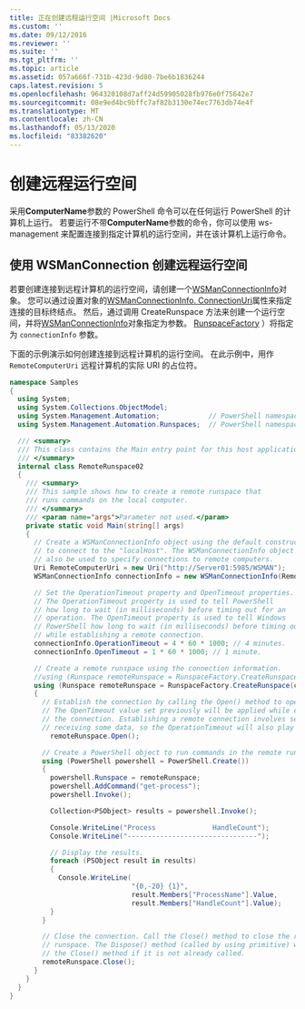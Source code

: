 ```yaml
---
title: 正在创建远程运行空间 |Microsoft Docs
ms.custom: ''
ms.date: 09/12/2016
ms.reviewer: ''
ms.suite: ''
ms.tgt_pltfrm: ''
ms.topic: article
ms.assetid: 057a666f-731b-423d-9d80-7be6b1836244
caps.latest.revision: 5
ms.openlocfilehash: 964320108d7aff24d59905028fb976e0f75642e7
ms.sourcegitcommit: 08e9ed4bc9bffc7af82b3130e74ec7763db74e4f
ms.translationtype: MT
ms.contentlocale: zh-CN
ms.lasthandoff: 05/13/2020
ms.locfileid: "83382620"
---
```

# <a name="creating-remote-runspaces"></a>创建远程运行空间

采用**ComputerName**参数的 PowerShell 命令可以在任何运行 PowerShell 的计算机上运行。 若要运行不带**ComputerName**参数的命令，你可以使用 ws-management 来配置连接到指定计算机的运行空间，并在该计算机上运行命令。

## <a name="using-a-wsmanconnection-to-create-a-remote-runspace"></a>使用 WSManConnection 创建远程运行空间

 若要创建连接到远程计算机的运行空间，请创建一个[WSManConnectionInfo](/dotnet/api/System.Management.Automation.Runspaces.WSManConnectionInfo)对象。 您可以通过设置对象的[WSManConnectionInfo. ConnectionUri](/dotnet/api/System.Management.Automation.Runspaces.WSManConnectionInfo.ConnectionUri)属性来指定连接的目标终结点。 然后，通过调用 CreateRunspace 方法来创建一个运行空间，并将[WSManConnectionInfo](/dotnet/api/System.Management.Automation.Runspaces.WSManConnectionInfo)对象指定为参数。 [RunspaceFactory](/dotnet/api/System.Management.Automation.Runspaces.RunspaceFactory.CreateRunspace) ）将指定为 `connectionInfo` 参数。

 下面的示例演示如何创建连接到远程计算机的运行空间。 在此示例中，用作 `RemoteComputerUri` 远程计算机的实际 URI 的占位符。

```csharp
namespace Samples
{
  using System;
  using System.Collections.ObjectModel;
  using System.Management.Automation;            // PowerShell namespace.
  using System.Management.Automation.Runspaces;  // PowerShell namespace.

  /// <summary>
  /// This class contains the Main entry point for this host application.
  /// </summary>
  internal class RemoteRunspace02
  {
    /// <summary>
    /// This sample shows how to create a remote runspace that
    /// runs commands on the local computer.
    /// </summary>
    /// <param name="args">Parameter not used.</param>
    private static void Main(string[] args)
    {
      // Create a WSManConnectionInfo object using the default constructor
      // to connect to the "localHost". The WSManConnectionInfo object can
      // also be used to specify connections to remote computers.
      Uri RemoteComputerUri = new Uri("http://Server01:5985/WSMAN");
      WSManConnectionInfo connectionInfo = new WSManConnectionInfo(RemoteComputerUri);

      // Set the OperationTimeout property and OpenTimeout properties.
      // The OperationTimeout property is used to tell PowerShell
      // how long to wait (in milliseconds) before timing out for an
      // operation. The OpenTimeout property is used to tell Windows
      // PowerShell how long to wait (in milliseconds) before timing out
      // while establishing a remote connection.
      connectionInfo.OperationTimeout = 4 * 60 * 1000; // 4 minutes.
      connectionInfo.OpenTimeout = 1 * 60 * 1000; // 1 minute.

      // Create a remote runspace using the connection information.
      //using (Runspace remoteRunspace = RunspaceFactory.CreateRunspace())
      using (Runspace remoteRunspace = RunspaceFactory.CreateRunspace(connectionInfo))
      {
        // Establish the connection by calling the Open() method to open the runspace.
        // The OpenTimeout value set previously will be applied while establishing
        // the connection. Establishing a remote connection involves sending and
        // receiving some data, so the OperationTimeout will also play a role in this process.
          remoteRunspace.Open();

        // Create a PowerShell object to run commands in the remote runspace.
        using (PowerShell powershell = PowerShell.Create())
        {
          powershell.Runspace = remoteRunspace;
          powershell.AddCommand("get-process");
          powershell.Invoke();

          Collection<PSObject> results = powershell.Invoke();

          Console.WriteLine("Process              HandleCount");
          Console.WriteLine("--------------------------------");

          // Display the results.
          foreach (PSObject result in results)
          {
            Console.WriteLine(
                              "{0,-20} {1}",
                              result.Members["ProcessName"].Value,
                              result.Members["HandleCount"].Value);
          }
        }

        // Close the connection. Call the Close() method to close the remote
        // runspace. The Dispose() method (called by using primitive) will call
        // the Close() method if it is not already called.
        remoteRunspace.Close();
      }
    }
  }
}
```

